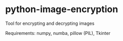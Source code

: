 # python-image-encryption
Tool for encrypting and decrypting images

Requirements: numpy, numba, pillow (PIL), Tkinter
